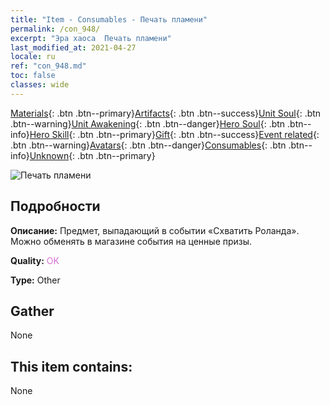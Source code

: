 ```yaml
---
title: "Item - Consumables - Печать пламени"
permalink: /con_948/
excerpt: "Эра хаоса  Печать пламени"
last_modified_at: 2021-04-27
locale: ru
ref: "con_948.md"
toc: false
classes: wide
---
```

 [Materials](/ItemsRU/){: .btn .btn--primary}[Artifacts](/ItemsRU/Artifacts/){: .btn .btn--success}[Unit Soul](/ItemsRU/UnitSoul/){: .btn .btn--warning}[Unit Awakening](/ItemsRU/UnitAwakening/){: .btn .btn--danger}[Hero Soul](/ItemsRU/HeroSoul/){: .btn .btn--info}[Hero Skill](/ItemsRU/HeroSkill/){: .btn .btn--primary}[Gift](/ItemsRU/Gift/){: .btn .btn--success}[Event related](/ItemsRU/Events/){: .btn .btn--warning}[Avatars](/ItemsRU/Avatars/){: .btn .btn--danger}[Consumables](/ItemsRU/Consumables/){: .btn .btn--info}[Unknown](/ItemsRU/Unknown/){: .btn .btn--primary}

 ![Печать пламени](/images/t/i_40043.png)

## Подробности
 **Описание:** Предмет, выпадающий в событии «Схватить Роланда». Можно обменять в магазине события на ценные призы.

 **Quality:** <span style="color: #DA70D6">OK</span>

 **Type:** Other

## Gather

  None

## This item contains:

  None

